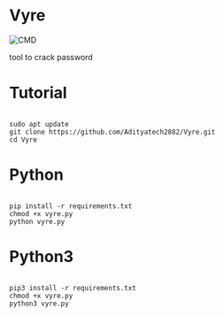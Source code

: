 # Vyre
![CMD](https://i.imgur.com/HhqWS23.jpeg)

tool to crack password

# Tutorial
<pre><code>
sudo apt update
git clone https://github.com/Adityatech2882/Vyre.git
cd Vyre
</code></pre>

# Python
<pre><code>
pip install -r requirements.txt
chmod +x vyre.py
python vyre.py
</code></pre>

# Python3
<pre><code>
pip3 install -r requirements.txt
chmod +x vyre.py
python3 vyre.py
</code></pre>
